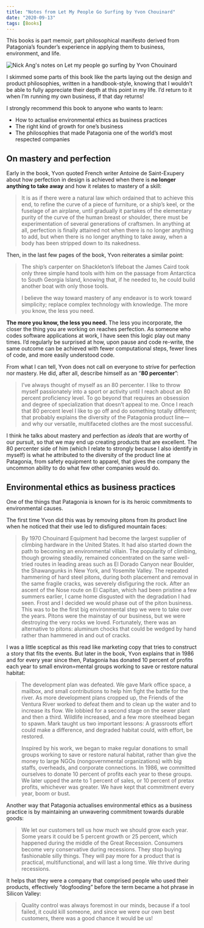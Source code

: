 ```yaml
---
title: "Notes from Let My People Go Surfing by Yvon Chouinard"
date: "2020-09-13"
tags: [Books]
---
```


This books is part memoir, part philosophical manifesto derived from Patagonia’s founder’s experience in applying them to business, environment, and life.

![Nick Ang's notes on Let my people go surfing by Yvon Chouinard](/images/let-my-people-go-surfing-yvon-chouinard.png)

I skimmed some parts of this book like the parts laying out the design and product philosophies, written in a handbook-style, knowing that I wouldn’t be able to fully appreciate their depth at this point in my life. I’d return to it when I’m running my own business, if that day returns!

I strongly recommend this book to anyone who wants to learn:

- How to actualise environmental ethics as business practices
- The right kind of growth for one’s business
- The philosophies that made Patagonia one of the world’s most respected companies

## On mastery and perfection

Early in the book, Yvon quoted French writer Antoine de Saint-Exupery about how perfection in design is achieved when there is **no longer anything to take away** and how it relates to mastery of a skill:

> It is as if there were a natural law which ordained that to achieve this end, to refine the curve of a piece of furniture, or a ship’s keel, or the fuselage of an airplane, until gradually it partakes of the elementary purity of the curve of the human breast or shoulder, there must be experimentation of several generations of craftsmen. In anything at all, perfection is finally attained not when there is no longer anything to add, but when there is no longer anything to take away, when a body has been stripped down to its nakedness.

Then, in the last few pages of the book, Yvon reiterates a similar point:

> The ship’s carpenter on Shackleton’s lifeboat the James Caird took only three simple hand tools with him on the passage from Antarctica to South Georgia Island, knowing that, if he needed to, he could build another boat with only those tools.
> 
> I believe the way toward mastery of any endeavor is to work toward simplicity; replace complex technology with knowledge. The more you know, the less you need.

**The more you know, the less you need.** The less you incorporate, the closer the thing you are working on reaches perfection. As someone who codes software applications at work, I have seen this logic play out many times. I’d regularly be surprised at how, upon pause and code re-write, the same outcome can be achieved with fewer computational steps, fewer lines of code, and more easily understood code.

From what I can tell, Yvon does not call on everyone to strive for perfection nor mastery. He did, after all, describe himself as an “**80 percenter**”:

> I’ve always thought of myself as an 80 percenter. I like to throw myself passionately into a sport or activity until I reach about an 80 percent proficiency level. To go beyond that requires an obsession and degree of specialization that doesn’t appeal to me. Once I reach that 80 percent level I like to go off and do something totally different; that probably explains the diversity of the Patagonia product line—and why our versatile, multifaceted clothes are the most successful.

I think he talks about mastery and perfection as *ideals* that are worthy of our pursuit, so that we may end up creating products that are excellent. The 80 percenter side of him (which I relate to strongly because I also identify in myself) is what he attributed to the diversity of the product line at Patagonia, from safety equipment to apparel, that gives the company the uncommon ability to do what few other companies would do.

## Environmental ethics as business practices

One of the things that Patagonia is known for is its heroic commitments to environmental causes.

The first time Yvon did this was by removing pitons from its product line when he noticed that their use led to disfigured mountain faces:

>  By 1970 Chouinard Equipment had become the largest supplier of climbing hardware in the United States. It had also started down the path to becoming an environmental villain. The popularity of climbing, though growing steadily, remained concentrated on the same well-tried routes in leading areas such as El Dorado Canyon near Boulder, the Shawangunks in New York, and Yosemite Valley. The repeated hammering of hard steel pitons, during both placement and removal in the same fragile cracks, was severely disfiguring the rock. After an ascent of the Nose route on El Capitan, which had been pristine a few summers earlier, I came home disgusted with the degradation I had seen. Frost and I decided we would phase out of the piton business. This was to be the first big environmental step we were to take over the years. Pitons were the mainstay of our business, but we were destroying the very rocks we loved. Fortunately, there was an alternative to pitons: aluminum chocks that could be wedged by hand rather than hammered in and out of cracks. 

I was a little sceptical as this read like marketing copy that tries to construct a story that fits the events. But later in the book, Yvon explains that in 1986 and for every year since then, Patagonia has donated 10 percent of profits each year to small environ=mental groups working to save or restore natural habitat:

> The development plan was defeated. We gave Mark office space, a mailbox, and small contributions to help him fight the battle for the river. As more development plans cropped up, the Friends of the Ventura River worked to defeat them and to clean up the water and to increase its flow. We lobbied for a second stage on the sewer plant and then a third. Wildlife increased, and a few more steelhead began to spawn. Mark taught us two important lessons: A grassroots effort could make a difference, and degraded habitat could, with effort, be restored.
> 
> Inspired by his work, we began to make regular donations to small groups working to save or restore natural habitat, rather than give the money to large NGOs (nongovernmental organizations) with big staffs, overheads, and corporate connections. In 1986, we committed ourselves to donate 10 percent of profits each year to these groups. We later upped the ante to 1 percent of sales, or 10 percent of pretax profits, whichever was greater. We have kept that commitment every year, boom or bust.

Another way that Patagonia actualises environmental ethics as a business practice is by maintaining an unwavering commitment towards durable goods:

> We let our customers tell us how much we should grow each year. Some years it could be 5 percent growth or 25 percent, which happened during the middle of the Great Recession. Consumers become very conservative during recessions. They stop buying fashionable silly things. They will pay more for a product that is practical, multifunctional, and will last a long time. We thrive during recessions.

It helps that they were a company that comprised people who used their products, effectively “dogfooding” before the term became a hot phrase in Silicon Valley:

> Quality control was always foremost in our minds, because if a tool failed, it could kill someone, and since we were our own best customers, there was a good chance it would be us!